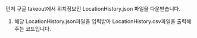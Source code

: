 먼저 구글 takeout에서 위치정보인 LocationHistory.json 파일을 다운받습니다.

1. 해당 LocationHistory.json파일을 입력받아 LocationHistory.csv파일을 출력해주는 코드입니다.
